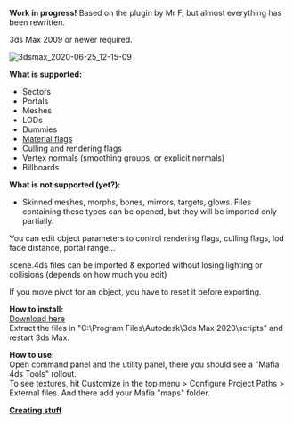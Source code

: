**Work in progress!** Based on the plugin by Mr F, but almost everything has been rewritten.

3ds Max 2009 or newer required.

![3dsmax_2020-06-25_12-15-09](https://user-images.githubusercontent.com/39903631/85701543-c8233680-b6dd-11ea-992c-d84cce7cb50a.jpg)

**What is supported:**
- Sectors
- Portals
- Meshes
- LODs
- Dummies
- [Material flags](https://user-images.githubusercontent.com/39903631/84805351-67706b80-b004-11ea-846a-2d633223620a.png)
- Culling and rendering flags
- Vertex normals (smoothing groups, or explicit normals)
- Billboards

**What is not supported (yet?):**
- Skinned meshes, morphs, bones, mirrors, targets, glows. Files containing these types can be opened, but they will be imported only partially.  

You can edit object parameters to control rendering flags, culling flags, lod fade distance, portal range...

scene.4ds files can be imported & exported without losing lighting or collisions (depends on how much you edit)

If you move pivot for an object, you have to reset it before exporting.

**How to install:**  
[Download here](https://github.com/pudingus/mafia-4ds-import-export/releases)  
Extract the files in "C:\Program Files\Autodesk\3ds Max 2020\scripts" and restart 3ds Max.

**How to use:**  
Open command panel and the utility panel, there you should see a "Mafia 4ds Tools" rollout.  
To see textures, hit Customize in the top menu > Configure Project Paths > External files. And there add your Mafia "maps" folder.

[**Creating stuff**](https://github.com/pudingus/mafia-4ds-import-export/wiki)
